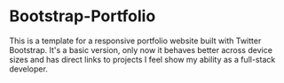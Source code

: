 # Bootstrap-Portfolio

This is a template for a responsive portfolio website built with Twitter Bootstrap. It's a basic version, only now it behaves better across device sizes and has direct links to projects I feel show my ability as a full-stack developer.
